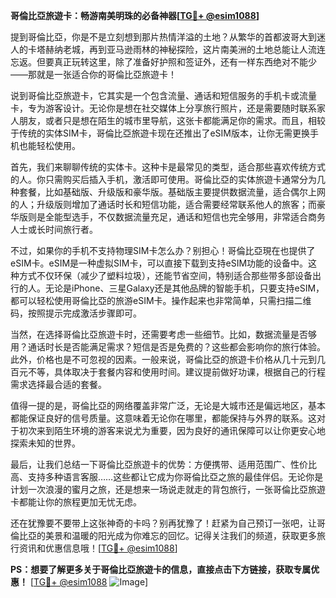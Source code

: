 **哥倫比亞旅遊卡：畅游南美明珠的必备神器[[TG💪+ @esim1088](https://t.me/s/esim1088)]**

提到哥倫比亞，你是不是立刻想到那片热情洋溢的土地？从繁华的首都波哥大到迷人的卡塔赫纳老城，再到亚马逊雨林的神秘探险，这片南美洲的土地总能让人流连忘返。但要真正玩转这里，除了准备好护照和签证外，还有一样东西绝对不能少——那就是一张适合你的哥倫比亞旅遊卡！

说到哥倫比亞旅遊卡，它其实是一个包含流量、通话和短信服务的手机卡或流量卡，专为游客设计。无论你是想在社交媒体上分享旅行照片，还是需要随时联系家人朋友，或者只是想在陌生的城市里导航，这张卡都能满足你的需求。而且，相较于传统的实体SIM卡，哥倫比亞旅遊卡现在还推出了eSIM版本，让你无需更换手机也能轻松使用。

首先，我们来聊聊传统的实体卡。这种卡是最常见的类型，适合那些喜欢传统方式的人。你只需购买后插入手机，激活即可使用。哥倫比亞的实体旅遊卡通常分为几种套餐，比如基础版、升级版和豪华版。基础版主要提供数据流量，适合偶尔上网的人；升级版则增加了通话时长和短信功能，适合需要经常联系他人的旅客；而豪华版则是全能型选手，不仅数据流量充足，通话和短信也完全够用，非常适合商务人士或长时间旅行者。

不过，如果你的手机不支持物理SIM卡怎么办？别担心！哥倫比亞現在也提供了eSIM卡。eSIM是一种虚拟SIM卡，可以直接下载到支持eSIM功能的设备中。这种方式不仅环保（减少了塑料垃圾），还能节省空间，特别适合那些带多部设备出行的人。无论是iPhone、三星Galaxy还是其他品牌的智能手机，只要支持eSIM，都可以轻松使用哥倫比亞的旅游eSIM卡。操作起来也非常简单，只需扫描二维码，按照提示完成激活步骤即可。

当然，在选择哥倫比亞旅遊卡时，还需要考虑一些细节。比如，数据流量是否够用？通话时长是否能满足需求？短信是否是免费的？这些都会影响你的旅行体验。此外，价格也是不可忽视的因素。一般来说，哥倫比亞的旅遊卡价格从几十元到几百元不等，具体取决于套餐内容和使用时间。建议提前做好功课，根据自己的行程需求选择最合适的套餐。

值得一提的是，哥倫比亞的网络覆盖非常广泛，无论是大城市还是偏远地区，基本都能保证良好的信号质量。这意味着无论你在哪里，都能保持与外界的联系。这对于初次来到陌生环境的游客来说尤为重要，因为良好的通讯保障可以让你更安心地探索未知的世界。

最后，让我们总结一下哥倫比亞旅遊卡的优势：方便携带、适用范围广、性价比高、支持多种语言客服……这些都让它成为你哥倫比亞之旅的最佳伴侣。无论你是计划一次浪漫的蜜月之旅，还是想来一场说走就走的背包旅行，一张哥倫比亞旅遊卡都能让你的旅程更加无忧无虑。

还在犹豫要不要带上这张神奇的卡吗？别再犹豫了！赶紧为自己预订一张吧，让哥倫比亞的美景和温暖的阳光成为你难忘的回忆。记得关注我们的频道，获取更多旅行资讯和优惠信息哦！[[TG💪+ @esim1088](https://t.me/s/esim1088)]

**PS：想要了解更多关于哥倫比亞旅遊卡的信息，直接点击下方链接，获取专属优惠！** [[TG💪+ @esim1088](https://t.me/s/esim1088) ![Image](https://i.postimg.cc/4NQfJmqS/Snipaste-2025-05-13-00-14-12.png)]